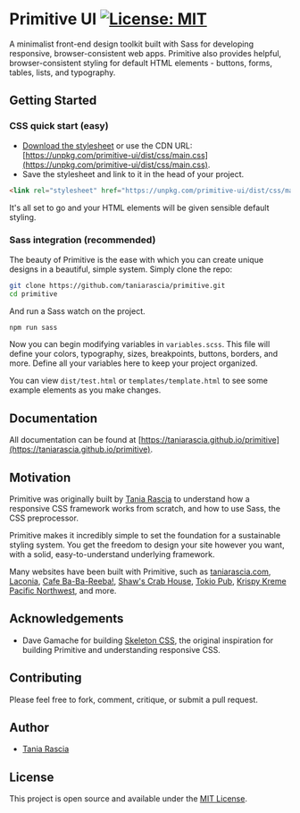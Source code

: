# Primitive UI [![License: MIT](https://img.shields.io/badge/License-MIT-blue.svg)](https://opensource.org/licenses/MIT)

A minimalist front-end design toolkit built with Sass for developing responsive, browser-consistent web apps. Primitive also provides helpful, browser-consistent styling for default HTML elements - buttons, forms, tables, lists, and typography.

## Getting Started

### CSS quick start (easy)

- [Download the stylesheet](https://taniarascia.github.io/primitive/css/main.css) or use the CDN URL: [https://unpkg.com/primitive-ui/dist/css/main.css](https://unpkg.com/primitive-ui/dist/css/main.css).
- Save the stylesheet and link to it in the head of your project.

```html
<link rel="stylesheet" href="https://unpkg.com/primitive-ui/dist/css/main.css">
```

It's all set to go and your HTML elements will be given sensible default styling.

### Sass integration (recommended)

The beauty of Primitive is the ease with which you can create unique designs in a beautiful, simple system. Simply clone the repo:

```bash
git clone https://github.com/taniarascia/primitive.git
cd primitive
```

And run a Sass watch on the project.

```bash
npm run sass
```

Now you can begin modifying variables in `variables.scss`. This file will define your colors, typography, sizes, breakpoints, buttons, borders, and more. Define all your variables here to keep your project organized. 

You can view `dist/test.html` or `templates/template.html` to see some example elements as you make changes.

## Documentation

All documentation can be found at [https://taniarascia.github.io/primitive](https://taniarascia.github.io/primitive).

## Motivation

Primitive was originally built by [Tania Rascia](https://www.taniarascia.com) to understand how a responsive CSS framework works from scratch, and how to use Sass, the CSS preprocessor. 

Primitive makes it incredibly simple to set the foundation for a sustainable styling system. You get the freedom to design your site however you want, with a solid, easy-to-understand underlying framework.

Many websites have been built with Primitive, such as [taniarascia.com](https://www.taniarascia.com), [Laconia](https://laconia.site), [Cafe Ba-Ba-Reeba!](http://cafebabareeba.com/), [Shaw's Crab House](http://shawscrabhouse.com), [Tokio Pub](http://tokiopub.com/), [Krispy Kreme Pacific Northwest](http://krispykremepacificnw.com/), and more.

## Acknowledgements

- Dave Gamache for building [Skeleton CSS](http://getskeleton.com/), the original inspiration for building Primitive and understanding responsive CSS.

## Contributing

Please feel free to fork, comment, critique, or submit a pull request.

## Author

- [Tania Rascia](https://www.taniarascia.com)

## License

This project is open source and available under the [MIT License](LICENSE.md).
